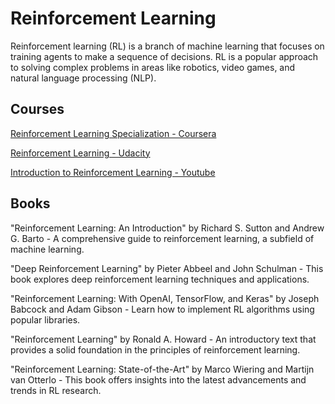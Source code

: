 # Reinforcement Learning

Reinforcement learning (RL) is a branch of machine learning that focuses on training agents to make a sequence of decisions. RL is a popular approach to solving complex problems in areas like robotics, video games, and natural language processing (NLP).

## Courses

[Reinforcement Learning Specialization - Coursera](https://www.coursera.org/specializations/reinforcement-learning)

[Reinforcement Learning - Udacity](https://www.udacity.com/course/reinforcement-learning--ud600)

[Introduction to Reinforcement Learning - Youtube](https://www.youtube.com/playlist?list=PLqYmG7hTraZDM-OYHWgPebj2MfCFzFObQ)

## Books

"Reinforcement Learning: An Introduction" by Richard S. Sutton and Andrew G. Barto - A comprehensive guide to reinforcement learning, a subfield of machine learning.

"Deep Reinforcement Learning" by Pieter Abbeel and John Schulman - This book explores deep reinforcement learning techniques and applications.

"Reinforcement Learning: With OpenAI, TensorFlow, and Keras" by Joseph Babcock and Adam Gibson - Learn how to implement RL algorithms using popular libraries.

"Reinforcement Learning" by Ronald A. Howard - An introductory text that provides a solid foundation in the principles of reinforcement learning.

"Reinforcement Learning: State-of-the-Art" by Marco Wiering and Martijn van Otterlo - This book offers insights into the latest advancements and trends in RL research.

